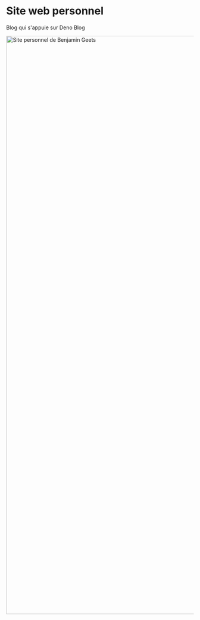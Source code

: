 # Site web personnel

Blog qui s'appuie sur Deno Blog

<img width="1552" alt="Site personnel de Benjamin Geets" src="https://user-images.githubusercontent.com/45077541/173196661-ffca1ec5-ca2b-4fd1-8022-99770ae2993b.png">
